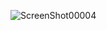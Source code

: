 
![ScreenShot00004](https://github.com/showhohxc/Unreal5/assets/98040028/642fb4be-021a-45e7-a293-594d440fdac5)
